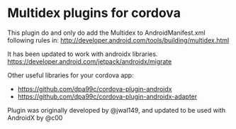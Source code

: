 # Multidex plugins for cordova

This plugin do and only do add the Multidex to AndroidManifest.xml following rules in: http://developer.android.com/tools/building/multidex.html

It has been updated to work with androidx libraries. 
https://developer.android.com/jetpack/androidx/migrate

Other useful libraries for your cordova app:  

- https://github.com/dpa99c/cordova-plugin-androidx
- https://github.com/dpa99c/cordova-plugin-androidx-adapter

Plugin was originally developed by @jwal149, and updated to be used with AndroidX by @c00
